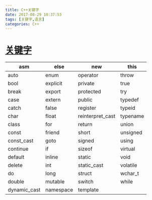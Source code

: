 ```yaml
---
title: C++关键字
date: 2017-08-29 10:37:53
tags: [关键字,语言]
categories: C++
---
```

# [关键字](https://www.runoob.com/w3cnote/cpp-keyword-intro.html)
asm | else | new | this
-|-|-|-
auto | enum | operator | throw
bool | explicit | private | true
break | export | protected | try
case | extern | public | typedef
catch | false | register | typeid
char | float | reinterpret_cast | typename
class | for | return | union
const | friend | short | unsigned
const_cast | goto | signed | using
continue | if | sizeof | virtual
default | inline | static | void
delete | int | static_cast | volatile
do | long | struct | wchar_t
double | mutable | switch | while
dynamic_cast | namespace | template |
<!--more-->
